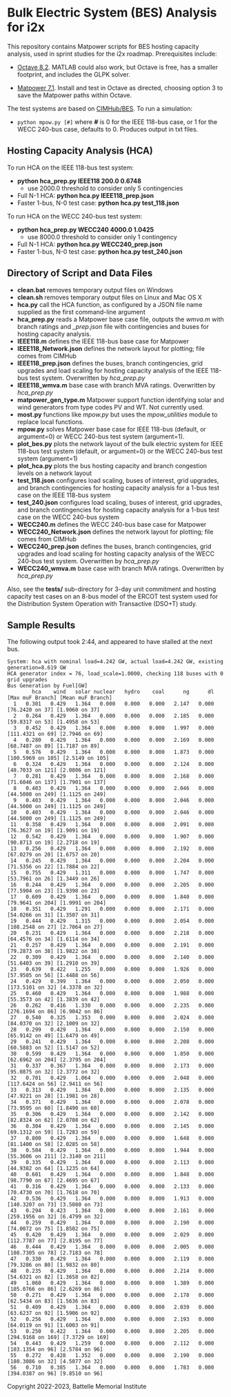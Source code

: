 # Bulk Electric System (BES) Analysis for i2x 

This repository contains Matpower scripts for BES hosting
capacity analysis, used in sprint studies for the i2x roadmap.
Prerequisites include: 
 
- [Octave 8.2](https://octave.org/download). MATLAB could also work, but Octave is free, has a smaller footprint, and includes the GLPK solver.

- [Matpower 7.1](https://matpower.org/). Install and test in Octave as directed, choosing option 3 to save the Matpower paths within Octave.

The test systems are based on [CIMHub/BES](https://github.com/GRIDAPPSD/CIMHub/blob/feature/SETO/BES). To run a simulation:

- `python mpow.py [#]` where **#** is 0 for the IEEE 118-bus case, or 1 for the WECC 240-bus case, defaults to 0. Produces output in txt files.

## Hosting Capacity Analysis (HCA)

To run HCA on the IEEE 118-bus test system:

- **python hca\_prep.py IEEE118 200.0 0.6748**
    - use 2000.0 threshold to consider only 5 contingencies
- Full N-1 HCA: **python hca.py IEEE118\_prep.json**
- Faster 1-bus, N-0 test case: **python hca.py test\_118.json**

To run HCA on the WECC 240-bus test system:

- **python hca\_prep.py WECC240 4000.0 1.0425**
    - use 8000.0 threshold to consider only 1 contingency
- Full N-1 HCA: **python hca.py WECC240\_prep.json**
- Faster 1-bus, N-0 test case: **python hca.py test\_240.json**

## Directory of Script and Data Files

- **clean.bat** removes temporary output files on Windows
- **clean.sh** removes temporary output files on Linux and Mac OS X
- **hca.py** call the HCA function, as configured by a JSON file name supplied as the first command-line argument
- **hca\_prep.py** reads a Matpower base case file, outputs the *wmva.m* with branch ratings and *\_prep.json* file with contingencies and buses for hosting capacity analysis.
- **IEEE118.m** defines the IEEE 118-bus base case for Matpower
- **IEEE118\_Network.json** defines the network layout for plotting; file comes from CIMHub
- **IEEE118\_prep.json** defines the buses, branch contingencies, grid upgrades and load scaling for hosting capacity analysis of the IEEE 118-bus test system.  Overwritten by *hca\_prep.py*
- **IEEE118\_wmva.m** base case with branch MVA ratings. Overwritten by *hca\_prep.py*
- **matpower\_gen\_type.m** Matpower support function identifying solar and wind generators from type codes PV and WT. Not currently used.
- **most.py** functions like *mpow.py* but uses the *mpow\_utilities* module to replace local functions.
- **mpow.py** solves Matpower base case for IEEE 118-bus (default, or argument=0) or WECC 240-bus test system (argument=1).
- **plot\_bes.py** plots the network layout of the bulk electric system for IEEE 118-bus test system (default, or argument=0) or the WECC 240-bus test system (argument=1)
- **plot\_hca.py** plots the bus hosting capacity and branch congestion levels on a network layout
- **test\_118.json** configures load scaling, buses of interest, grid upgrades, and branch contingencies for hosting capacity analysis for a 1-bus test case on the IEEE 118-bus system
- **test\_240.json** configures load scaling, buses of interest, grid upgrades, and branch contingencies for hosting capacity analysis for a 1-bus test case on the WECC 240-bus system
- **WECC240.m** defines the WECC 240-bus base case for Matpower
- **WECC240\_Network.json** defines the network layout for plotting; file comes from CIMHub
- **WECC240\_prep.json** defines the buses, branch contingencies, grid upgrades and load scaling for hosting capacity analysis of the WECC 240-bus test system.  Overwritten by *hca\_prep.py*
- **WECC240\_wmva.m** base case with branch MVA ratings. Overwritten by *hca\_prep.py*

Also, see the **tests/** sub-directory for 3-day unit commitment and hosting
capacity test cases on an 8-bus model of the ERCOT test system used for
the Distribution System Operation with Transactive (DSO+T) study.

## Sample Results

The following output took 2:44, and appeared to have stalled at the next bus.

```
System: hca with nominal load=4.242 GW, actual load=4.242 GW, existing generation=8.619 GW
HCA generator index = 76, load_scale=1.0000, checking 118 buses with 0 grid upgrades
Bus Generation by Fuel[GW]
        hca    wind   solar nuclear   hydro    coal      ng      dl  [Max muF Branch] [Mean muF Branch]
  1   0.301   0.429   1.364   0.000   0.000   0.000   2.147   0.000  [76.2420 on 37] [1.9060 on 37]
  2   0.264   0.429   1.364   0.000   0.000   0.000   2.185   0.000  [59.8317 on 53] [1.4958 on 53]
  3   0.452   0.429   1.364   0.000   0.000   0.000   1.997   0.000  [111.4321 on 69] [2.7946 on 69]
  4   0.280   0.429   1.364   0.000   0.000   0.000   2.169   0.000  [68.7487 on 89] [1.7187 on 89]
  5   0.576   0.429   1.364   0.000   0.000   0.000   1.873   0.000  [100.5969 on 105] [2.5149 on 105]
  6   0.324   0.429   1.364   0.000   0.000   0.000   2.124   0.000  [48.7033 on 121] [2.0806 on 121]
  7   0.281   0.429   1.364   0.000   0.000   0.000   2.168   0.000  [71.6046 on 137] [1.7901 on 137]
  8   0.403   0.429   1.364   0.000   0.000   0.000   2.046   0.000  [44.5000 on 249] [1.1125 on 249]
  9   0.403   0.429   1.364   0.000   0.000   0.000   2.046   0.000  [44.5000 on 249] [1.1125 on 249]
 10   0.403   0.429   1.364   0.000   0.000   0.000   2.046   0.000  [44.5000 on 249] [1.1125 on 249]
 11   0.358   0.429   1.364   0.000   0.000   0.000   2.091   0.000  [76.3627 on 19] [1.9091 on 19]
 12   0.542   0.429   1.364   0.000   0.000   0.000   1.907   0.000  [90.8713 on 19] [2.2718 on 19]
 13   0.256   0.429   1.364   0.000   0.000   0.000   2.192   0.000  [67.0279 on 20] [1.6757 on 20]
 14   0.245   0.429   1.364   0.000   0.000   0.000   2.204   0.000  [71.5356 on 22] [1.7884 on 22]
 15   0.755   0.429   1.311   0.000   0.000   0.000   1.747   0.000  [53.7961 on 26] [1.3449 on 26]
 16   0.244   0.429   1.364   0.000   0.000   0.000   2.205   0.000  [77.5904 on 23] [1.9398 on 23]
 17   0.609   0.429   1.364   0.000   0.000   0.000   1.840   0.000  [79.9641 on 204] [1.9991 on 204]
 18   0.351   0.429   1.291   0.000   0.000   0.000   2.171   0.000  [54.0266 on 31] [1.3507 on 31]
 19   0.444   0.429   1.315   0.000   0.000   0.000   2.054   0.000  [108.2548 on 27] [2.7064 on 27]
 20   0.231   0.429   1.364   0.000   0.000   0.000   2.218   0.000  [64.4576 on 34] [1.6114 on 34]
 21   0.257   0.429   1.364   0.000   0.000   0.000   2.191   0.000  [79.2873 on 38] [1.9822 on 38]
 22   0.309   0.429   1.364   0.000   0.000   0.000   2.140   0.000  [51.6403 on 39] [1.2910 on 39]
 23   0.639   0.422   1.255   0.000   0.000   0.000   1.926   0.000  [57.9505 on 56] [1.4488 on 56]
 24   0.429   0.399   1.364   0.000   0.000   0.000   2.050   0.000  [173.5101 on 32] [4.3378 on 32]
 25   0.460   0.429   1.364   0.000   0.000   0.000   1.988   0.000  [55.3573 on 42] [1.3839 on 42]
 26   0.262   0.416   1.330   0.000   0.000   0.000   2.235   0.000  [276.1694 on 86] [6.9042 on 86]
 27   0.540   0.325   1.353   0.000   0.000   0.000   2.024   0.000  [84.0370 on 32] [2.1009 on 32]
 28   0.299   0.429   1.364   0.000   0.000   0.000   2.150   0.000  [65.9142 on 49] [1.6479 on 49]
 29   0.241   0.429   1.364   0.000   0.000   0.000   2.208   0.000  [60.5883 on 52] [1.5147 on 52]
 30   0.599   0.429   1.364   0.000   0.000   0.000   1.850   0.000  [62.6962 on 204] [2.3795 on 204]
 31   0.337   0.367   1.364   0.000   0.000   0.000   2.173   0.000  [95.0875 on 32] [2.3772 on 32]
 32   0.701   0.429   1.064   0.000   0.000   0.000   2.048   0.000  [117.6424 on 56] [2.9411 on 56]
 33   0.313   0.429   1.364   0.000   0.000   0.000   2.135   0.000  [47.9221 on 28] [1.1981 on 28]
 34   0.371   0.429   1.364   0.000   0.000   0.000   2.078   0.000  [73.9595 on 60] [1.8490 on 60]
 35   0.306   0.429   1.364   0.000   0.000   0.000   2.142   0.000  [82.8324 on 62] [2.0708 on 62]
 36   0.304   0.429   1.364   0.000   0.000   0.000   2.145   0.000  [69.1312 on 59] [1.7283 on 59]
 37   0.800   0.429   1.364   0.000   0.000   0.000   1.648   0.000  [81.1400 on 58] [2.0285 on 58]
 38   0.504   0.429   1.364   0.000   0.000   0.000   1.944   0.000  [55.3606 on 211] [2.3140 on 211]
 39   0.335   0.429   1.364   0.000   0.000   0.000   2.113   0.000  [44.9382 on 64] [1.1235 on 64]
 40   0.601   0.429   1.364   0.000   0.000   0.000   1.848   0.000  [98.7790 on 67] [2.4695 on 67]
 41   0.316   0.429   1.364   0.000   0.000   0.000   2.133   0.000  [70.4730 on 70] [1.7618 on 70]
 42   0.536   0.429   1.364   0.000   0.000   0.000   1.913   0.000  [140.3207 on 73] [3.5080 on 73]
 43   0.294   0.423   1.364   0.000   0.000   0.000   2.161   0.000  [259.1956 on 32] [6.4799 on 32]
 44   0.259   0.429   1.364   0.000   0.000   0.000   2.190   0.000  [74.0072 on 75] [1.8502 on 75]
 45   0.420   0.429   1.364   0.000   0.000   0.000   2.029   0.000  [112.7787 on 77] [2.8195 on 77]
 46   0.444   0.429   1.364   0.000   0.000   0.000   2.005   0.000  [108.7305 on 78] [2.7183 on 78]
 47   0.330   0.429   1.364   0.000   0.000   0.000   2.119   0.000  [79.3286 on 80] [1.9832 on 80]
 48   0.235   0.429   1.364   0.000   0.000   0.000   2.214   0.000  [54.6321 on 82] [1.3658 on 82]
 49   1.060   0.429   1.364   0.000   0.000   0.000   1.389   0.000  [105.0766 on 86] [2.6269 on 86]
 50   0.271   0.429   1.364   0.000   0.000   0.000   2.178   0.000  [62.5434 on 83] [1.5636 on 83]
 51   0.409   0.429   1.364   0.000   0.000   0.000   2.039   0.000  [63.6237 on 92] [1.5906 on 92]
 52   0.256   0.429   1.364   0.000   0.000   0.000   2.193   0.000  [64.0119 on 91] [1.6003 on 91]
 53   0.250   0.422   1.364   0.000   0.000   0.000   2.205   0.000  [294.9168 on 169] [7.3729 on 169]
 54   0.443   0.429   1.259   0.000   0.000   0.000   2.112   0.000  [103.1354 on 96] [2.5784 on 96]
 55   0.272   0.428   1.352   0.000   0.000   0.000   2.190   0.000  [180.3086 on 32] [4.5077 on 32]
 56   0.710   0.385   1.364   0.000   0.000   0.000   1.783   0.000  [394.0387 on 96] [9.8510 on 96]
```

Copyright 2022-2023, Battelle Memorial Institute

